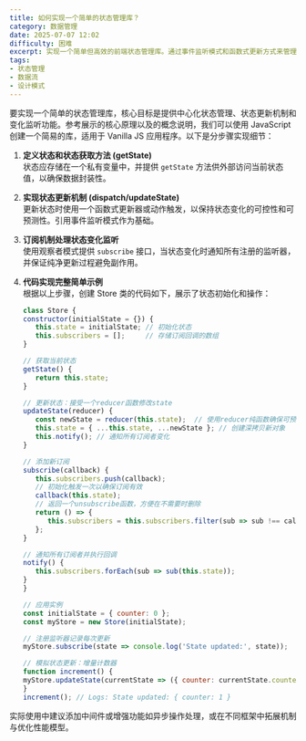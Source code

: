 ```yaml
---
title: 如何实现一个简单的状态管理库？
category: 数据管理
date: 2025-07-07 12:02
difficulty: 困难
excerpt: 实现一个简单但高效的前端状态管理库。通过事件监听模式和函数式更新方式来管理应用的状态，并支持订阅者通知状态变化。
tags:
- 状态管理
- 数据流
- 设计模式
---
```

要实现一个简单的状态管理库，核心目标是提供中心化状态管理、状态更新机制和变化监听功能。参考展示的核心原理以及的概念说明，我们可以使用 JavaScript 创建一个简易的库，适用于 Vanilla JS 应用程序。以下是分步骤实现细节：  

1. **定义状态和状态获取方法 (getState)**  
   状态应存储在一个私有变量中，并提供 `getState` 方法供外部访问当前状态值，以确保数据封装性。  

2. **实现状态更新机制 (dispatch/updateState)**  
   更新状态时使用一个函数式更新器或动作触发，以保持状态变化的可控性和可预测性。引用事件监听模式作为基础。  

3. **订阅机制处理状态变化监听**  
   使用观察者模式提供 `subscribe` 接口，当状态变化时通知所有注册的监听器，并保证纯净更新过程避免副作用。  

4. **代码实现完整简单示例**  
   根据以上步骤，创建 Store 类的代码如下，展示了状态初始化和操作：  
   
   ```javascript
   class Store {
   constructor(initialState = {}) {
      this.state = initialState; // 初始化状态
      this.subscribers = [];     // 存储订阅回调的数组
   }

   // 获取当前状态
   getState() {
      return this.state;
   }

   // 更新状态：接受一个reducer函数修改state
   updateState(reducer) {
      const newState = reducer(this.state);  // 使用reducer纯函数确保可预测
      this.state = { ...this.state, ...newState }; // 创建深拷贝新对象
      this.notify(); // 通知所有订阅者变化
   }

   // 添加新订阅
   subscribe(callback) {
      this.subscribers.push(callback);
      // 初始化触发一次以确保订阅有效
      callback(this.state);
      // 返回一个unsubscribe函数，方便在不需要时删除
      return () => {
         this.subscribers = this.subscribers.filter(sub => sub !== callback);
      };
   }

   // 通知所有订阅者并执行回调
   notify() {
      this.subscribers.forEach(sub => sub(this.state));
   }
   }

   // 应用实例
   const initialState = { counter: 0 };
   const myStore = new Store(initialState);

   // 注册监听器记录每次更新
   myStore.subscribe(state => console.log('State updated:', state));

   // 模拟状态更新：增量计数器
   function increment() {
   myStore.updateState(currentState => ({ counter: currentState.counter + 1 }));
   }
   increment(); // Logs: State updated: { counter: 1 }
   ```  

实际使用中建议添加中间件或增强功能如异步操作处理，或在不同框架中拓展机制与优化性能模型。
